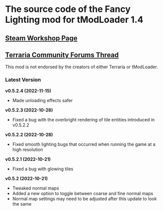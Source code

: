 ﻿# The source code of the Fancy Lighting mod for tModLoader 1.4

## [Steam Workshop Page](https://steamcommunity.com/sharedfiles/filedetails/?id=2822950837)
## [Terraria Community Forums Thread](https://forums.terraria.org/index.php?threads/fancy-lighting-mod.113067/)

This mod is not endorsed by the creators of either Terraria or tModLoader.

### Latest Version

**v0.5.2.4 (2022-11-15)**
- Made unloading effects safer

**v0.5.2.3 (2022-10-28)**
- Fixed a bug with the overbright rendering of tile entities introduced in v0.5.2.2

**v0.5.2.2 (2022-10-28)**
- Fixed smooth lighting bugs that occurred when running the game at a high resolution

**v0.5.2.1 (2022-10-21)**
- Fixed a bug with glowing tiles

**v0.5.2 (2022-10-21)**
- Tweaked normal maps
- Added a new option to toggle between coarse and fine normal maps
- Normal map settings may need to be adjusted after this update to look the same